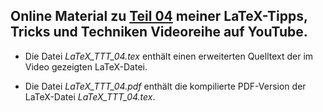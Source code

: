 ## Online Material zu [Teil 04](https://youtu.be/88ABa-BpPX0) meiner LaTeX-Tipps, Tricks und Techniken Videoreihe auf YouTube.

- Die Datei *LaTeX_TTT_04.tex* enthält einen erweiterten Quelltext der im
  Video gezeigten LaTeX-Datei.

- Die Datei *LaTeX_TTT_04.pdf* enthält die kompilierte PDF-Version der
  LaTeX-Datei *LaTeX_TTT_04.tex*.

